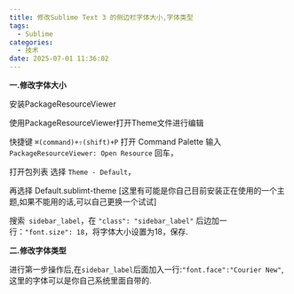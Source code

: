```yaml
---
title: 修改Sublime Text 3 的侧边栏字体大小,字体类型
tags:
  - Sublime
categories:
  - 技术
date: 2025-07-01 11:36:02
---
```


**一.修改字体大小**

安装PackageResourceViewer

使用PackageResourceViewer打开Theme文件进行编辑

快捷键 `⌘(command)+⇧(shift)+P` 打开 Command Palette 输入 `PackageResourceViewer: Open Resource` 回车，

打开包列表 选择 `Theme - Default`，

再选择 Default.sublimt-theme [这里有可能是你自己目前安装正在使用的一个主题,如果不能用的话,可以自己更换一个试试]

搜索` sidebar_label`，在 `"class": "sidebar_label"` 后边加一行：`"font.size": 18`，将字体大小设置为18，保存.

**二.修改字体类型**

进行第一步操作后,在`sidebar_label`后面加入一行:`"font.face":"Courier New"`,这里的字体可以是你自己系统里面自带的.


